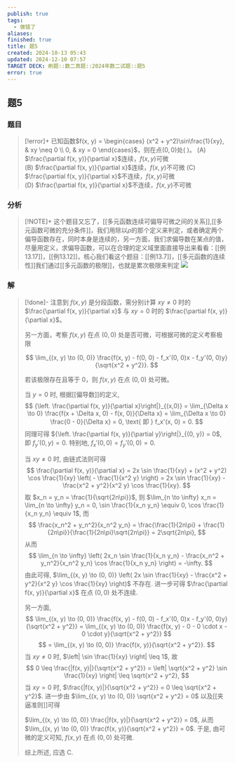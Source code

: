 ```yaml
---
publish: true
tags:
  - 做错了
aliases: 
finished: true
title: 题5
created: 2024-10-13 05:43
updated: 2024-12-10 07:57
TARGET DECK: 刷题::数二真题::2024年数二试题::题5
error: true
---
```

## 题5
### 题目
> [!error]+
> 已知函数$f(x, y) = \begin{cases} (x^2 + y^2)\sin\frac{1}{xy}, & xy \neq 0 \\ 0, & xy = 0 \end{cases}$，则在点$(0, 0)$处( )。
> (A) $\frac{\partial f(x, y)}{\partial x}$连续，$f(x, y)$可微  
> (B) $\frac{\partial f(x, y)}{\partial x}$连续，$f(x, y)$不可微
> (C) $\frac{\partial f(x, y)}{\partial x}$不连续，$f(x, y)$可微  
> (D) $\frac{\partial f(x, y)}{\partial x}$不连续，$f(x, y)$不可微
### 分析
> [!NOTE]+
> 这个题目又忘了，[[多元函数连续可偏导可微之间的关系]],[[多元函数可微的充分条件]]，我们用除以$\rho$的那个定义来判定，或者确定两个偏导函数存在，同时本身是连续的，另一方面，我们求偏导数在某点的值，尽量用定义，求偏导函数，可以在合理的定义域里面直接导出来看看：[[例13.17]]，[[例13.12]]，核心我们看这个题目：[[例13.7]]，[[多元函数的连续性]]我们通过[[多元函数的极限]]，也就是累次极限来判定
> ![](https://img.hwenyi.live/202412101609432.webp)
### 解
> [!done]-
> 注意到 $f(x, y)$ 是分段函数，需分别计算 $xy \neq 0$ 时的 $\frac{\partial f(x, y)}{\partial x}$ 与 $xy = 0$ 时的 $\frac{\partial f(x, y)}{\partial x}$。
> 
> 另一方面，考察 $f(x, y)$ 在点 $(0, 0)$ 处是否可微，可根据可微的定义考察极限
> 
> $$
> \lim_{(x, y) \to (0, 0)} \frac{f(x, y) - f(0, 0) - f_x'(0, 0)x - f_y'(0, 0)y}{\sqrt{x^2 + y^2}}.
> $$
> 
> 若该极限存在且等于 0，则 $f(x, y)$ 在点 $(0, 0)$ 处可微。
> 
> 当 $y = 0$ 时, 根据[[偏导数]]的定义,
> $$
> {\left. \frac{\partial f(x, y)}{\partial x}\right|}_{(x,0)} = \lim_{\Delta x \to 0} \frac{f(x + \Delta x, 0) - f(x, 0)}{\Delta x} = \lim_{\Delta x \to 0} \frac{0 - 0}{\Delta x} = 0, \text{ 即 } f_x'(x, 0) = 0.
> $$
> 同理可得 ${\left. \frac{\partial f(x, y)}{\partial y}\right|}_{(0, y)} = 0$, 即 $f_y'(0, y) = 0$. 特别地, $f_x'(0, 0) = f_y'(0, 0) = 0$.
> 
> 当 $xy \neq 0$ 时, 由链式法则可得
> $$
> \frac{\partial f(x, y)}{\partial x} = 2x \sin \frac{1}{xy} + (x^2 + y^2) \cos \frac{1}{xy} \left( - \frac{1}{x^2 y} \right) = 2x \sin \frac{1}{xy} - \frac{x^2 + y^2}{x^2 y} \cos \frac{1}{xy}.
> $$
> 取 $x_n = y_n = \frac{1}{\sqrt{2n\pi}}$, 则 $\lim_{n \to \infty} x_n = \lim_{n \to \infty} y_n = 0, \sin \frac{1}{x_n y_n} \equiv 0, \cos \frac{1}{x_n y_n} \equiv 1$, 而
> $$
> \frac{x_n^2 + y_n^2}{x_n^2 y_n} = \frac{\frac{1}{2n\pi} + \frac{1}{2n\pi}}{\frac{1}{2n\pi}\sqrt{2n\pi}} = 2\sqrt{2n\pi},
> $$
> 从而
> $$
> \lim_{n \to \infty} \left( 2x_n \sin \frac{1}{x_n y_n} - \frac{x_n^2 + y_n^2}{x_n^2 y_n} \cos \frac{1}{x_n y_n} \right) = -\infty.
> $$
> 由此可得, $\lim_{(x, y) \to (0, 0)} \left( 2x \sin \frac{1}{xy} - \frac{x^2 + y^2}{x^2 y} \cos \frac{1}{xy} \right)$ 不存在. 进一步可得 $\frac{\partial f(x, y)}{\partial x}$ 在点 $(0, 0)$ 处不连续.
> 
> 另一方面,
> $$
> \lim_{(x, y) \to (0, 0)} \frac{f(x, y) - f(0, 0) - f_x'(0, 0)x - f_y'(0, 0)y}{\sqrt{x^2 + y^2}} = \lim_{(x, y) \to (0, 0)} \frac{f(x, y) - 0 - 0 \cdot x - 0 \cdot y}{\sqrt{x^2 + y^2}}
> $$
> $$
> = \lim_{(x, y) \to (0, 0)} \frac{f(x, y)}{\sqrt{x^2 + y^2}}.
> $$
> 当 $xy \neq 0$ 时, $\left| \sin \frac{1}{xy} \right| \leq 1$, 故
> $$
> 0 \leq \frac{|f(x, y)|}{\sqrt{x^2 + y^2}} = \left| \sqrt{x^2 + y^2} \sin \frac{1}{xy} \right| \leq \sqrt{x^2 + y^2},
> $$
> 当 $xy = 0$ 时, $\frac{|f(x, y)|}{\sqrt{x^2 + y^2}} = 0 \leq \sqrt{x^2 + y^2}$. 进一步由 $\lim_{(x, y) \to (0, 0)} \sqrt{x^2 + y^2} = 0$ 以及[[夹逼准则]]可得
> 
> $\lim_{(x, y) \to (0, 0)} \frac{|f(x, y)|}{\sqrt{x^2 + y^2}} = 0$, 从而 $\lim_{(x, y) \to (0, 0)} \frac{f(x, y)}{\sqrt{x^2 + y^2}} = 0$. 于是, 由可微的定义可知, $f(x, y)$ 在点 $(0, 0)$ 处可微.
> 
> 综上所述, 应选 C.